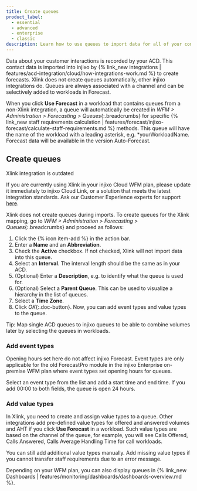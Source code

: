 ```yaml
---
title: Create queues
product_label:
  - essential
  - advanced
  - enterprise
  - classic
description: Learn how to use queues to import data for all of your contact channels.
---
```


Data about your customer interactions is recorded by your ACD. This contact data is imported into injixo by {% link_new integrations | features/acd-integration/cloud/how-integrations-work.md %} to create forecasts. Xlink does not create queues automatically, other injixo integrations do. Queues are always associated with a channel and can be selectively added to workloads in Forecast.

When you click **Use Forecast** in a workload that contains queues from a non-Xlink integration, a queue will automatically be created in _WFM > Administration > Forecasting > Queues_{:.breadcrumbs} for specific {% link_new staff requirements calculation | features/forecast/injixo-forecast/calculate-staff-requirements.md %} methods. This queue will have the name of the workload with a leading asterisk, e.g. \*yourWorkloadName. Forecast data will be available in the version Auto-Forecast. 

## Create queues

<div markdown="1" class="hint-box-default hint-box-red">

Xlink integration is outdated

If you are currently using Xlink in your injixo Cloud WFM plan, please update it immediately to injixo Cloud Link, or a solution that meets the latest integration standards. Ask our Customer Experience experts for support [here](https://www.injixo.com/contact/?message_type=support-enquiry&message=Please%20help%20me%20to%20update%20my%20integration.%20I%20understand%20this%20is%20required%20to%20ensure%20continuous%20data%20import%20to%20injixo%20after%20January%2030,%202023.).

</div>

Xlink does not create queues during imports. To create queues for the Xlink mapping, go to _WFM > Administration > Forecasting > Queues_{:.breadcrumbs} and proceed as follows:

1. Click the {% icon item-add %} in the action bar.
2. Enter a **Name** and an **Abbreviation**.
3. Check the **Active** checkbox. If not checked, Xlink will not import data into this queue.
4. Select an **Interval**. The interval length should be the same as in your ACD.
5. (Optional) Enter a **Description**, e.g. to identify what the queue is used for.
6. (Optional) Select a **Parent Queue**. This can be used to visualize a hierarchy in the list of queues.
7. Select a **Time Zone**.
8. Click _OK_{:.doc-button}.
   Now, you can add event types and value types to the queue.

Tip: Map single ACD queues to injixo queues to be able to combine volumes later by selecting the queues in workloads.

### Add event types

Opening hours set here do not affect injixo Forecast. Event types are only applicable for the old ForecastPro module in the injixo Enterprise on-premise WFM plan where event types set opening hours for queues.

Select an event type from the list and add a start time and end time. If you add 00:00 to both fields, the queue is open 24 hours.

### Add value types

In Xlink, you need to create and assign value types to a queue. Other integrations add pre-defined value types for offered and answered volumes and AHT if you click **Use Forecast** in a workload. Such value types are based on the channel of the queue, for example, you will see Calls Offered, Calls Answered, Calls Average Handling Time for call workloads.

You can still add additional value types manually. Add missing value types if you cannot transfer staff requirements due to an error message.


Depending on your WFM plan, you can also display queues in {% link_new Dashboards | features/monitoring/dashboards/dashboards-overview.md %}.
